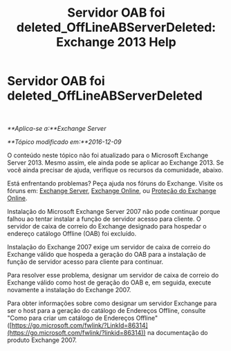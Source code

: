 ﻿---
title: 'Servidor OAB foi deleted_OffLineABServerDeleted: Exchange 2013 Help'
TOCTitle: Servidor OAB foi deleted_OffLineABServerDeleted
ms:assetid: 38b5dacf-ef65-4b25-97f6-d8dec956d7d5
ms:mtpsurl: https://technet.microsoft.com/pt-br/library/ms.exch.setupreadiness.offlineabserverdeleted(v=EXCHG.150)
ms:contentKeyID: 50485344
ms.date: 05/22/2018
mtps_version: v=EXCHG.150
ms.translationtype: MT
---

# Servidor OAB foi deleted\_OffLineABServerDeleted

 

_**Aplica-se a:**Exchange Server_

_**Tópico modificado em:**2016-12-09_

O conteúdo neste tópico não foi atualizado para o Microsoft Exchange Server 2013. Mesmo assim, ele ainda pode se aplicar ao Exchange 2013. Se você ainda precisar de ajuda, verifique os recursos da comunidade, abaixo.

Está enfrentando problemas? Peça ajuda nos fóruns do Exchange. Visite os fóruns em: [Exchange Server](https://go.microsoft.com/fwlink/p/?linkid=60612), [Exchange Online](https://go.microsoft.com/fwlink/p/?linkid=267542), ou [Proteção do Exchange Online](https://go.microsoft.com/fwlink/p/?linkid=285351).

Instalação do Microsoft Exchange Server 2007 não pode continuar porque falhou ao tentar instalar a função de servidor acesso para cliente. O servidor de caixa de correio do Exchange designado para hospedar o endereço catálogo Offline (OAB) foi excluído.

Instalação do Exchange 2007 exige um servidor de caixa de correio do Exchange válido que hospeda a geração do OAB para a instalação de função de servidor acesso para cliente para continuar.

Para resolver esse problema, designar um servidor de caixa de correio do Exchange válido como host de geração do OAB e, em seguida, execute novamente a instalação do Exchange 2007.

Para obter informações sobre como designar um servidor Exchange para ser o host para a geração do catálogo de Endereços Offline, consulte "Como para criar um catálogo de Endereços Offline" ([https://go.microsoft.com/fwlink/?LinkId=86314](https://go.microsoft.com/fwlink/?linkid=86314)) na documentação do produto Exchange 2007.

